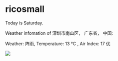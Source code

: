 # ricosmall

Today is Saturday.

Weather infomation of 深圳市南山区， 广东省， 中国: 

Weather: 阵雨, Temperature: 13 ℃ , Air Index: 17 优

<img src="https://github-readme-stats.vercel.app/api?username=ricosmall&show_icons=true" />
